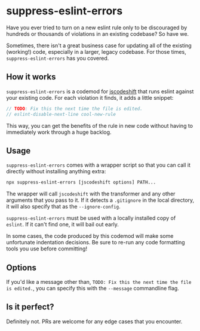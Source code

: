 # suppress-eslint-errors

Have you ever tried to turn on a new eslint rule only to be discouraged by hundreds or thousands of violations in an existing codebase?
So have we.

Sometimes, there isn't a great business case for updating all of the existing (working!) code, especially in a larger, legacy codebase.
For those times, `suppress-eslint-errors` has you covered.

## How it works

`suppress-eslint-errors` is a codemod for [jscodeshift](https://github.com/facebook/jscodeshift) that runs eslint against your existing code.
For each violation it finds, it adds a little snippet:

```javascript
// TODO: Fix this the next time the file is edited.
// eslint-disable-next-line cool-new-rule
```

This way, you can get the benefits of the rule in new code without having to immediately work through a huge backlog.

## Usage

`suppress-eslint-errors` comes with a wrapper script so that you can call it directly without installing anything extra:

```bash
npx suppress-eslint-errors [jscodeshift options] PATH...
```

The wrapper will call `jscodeshift` with the transformer and any other arguments that you pass to it.
If it detects a `.gitignore` in the local directory, it will also specify that as the `--ignore-config`.

`suppress-eslint-errors` must be used with a locally installed copy of `eslint`.
If it can't find one, it will bail out early.

In some cases, the code produced by this codemod will make some unfortunate indentation decisions.
Be sure to re-run any code formatting tools you use before committing!

## Options

If you'd like a message other than, `TODO: Fix this the next time the file is edited.`, you can specify this with the `--message` commandline flag.

## Is it perfect?

Definitely not. PRs are welcome for any edge cases that you encounter.
